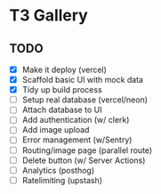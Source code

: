 # T3 Gallery

## TODO

- [x] Make it deploy (vercel)
- [x] Scaffold basic UI with mock data
- [x] Tidy up build process
- [ ] Setup real database (vercel/neon)
- [ ] Attach database to UI 
- [ ] Add authentication (w/ clerk)
- [ ] Add image upload
- [ ] Error management (w/Sentry)
- [ ] Routing/image page (parallel route)
- [ ] Delete button (w/ Server Actions)
- [ ] Analytics (posthog)
- [ ] Ratelimiting (upstash)
